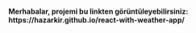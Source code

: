 <h4>Merhabalar, projemi bu linkten görüntüleyebilirsiniz: https://hazarkir.github.io/react-with-weather-app/</h4>
